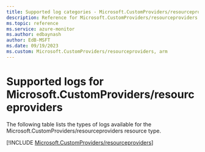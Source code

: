```yaml
---
title: Supported log categories - Microsoft.CustomProviders/resourceproviders
description: Reference for Microsoft.CustomProviders/resourceproviders in Azure Monitor Logs.
ms.topic: reference
ms.service: azure-monitor
ms.author: edbaynash
author: EdB-MSFT
ms.date: 09/19/2023
ms.custom: Microsoft.CustomProviders/resourceproviders, arm
---
```





# Supported logs for Microsoft.CustomProviders/resourceproviders  
The following table lists the types of logs available for the Microsoft.CustomProviders/resourceproviders resource type.
  
  
[!INCLUDE [Microsoft.CustomProviders/resourceproviders](./includes/Microsoft-CustomProviders-resourceproviders-logs-include.md)]
  

